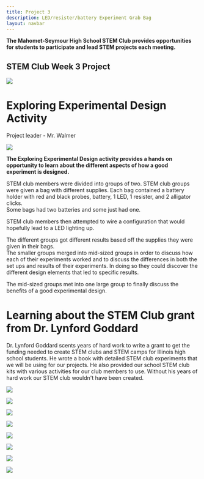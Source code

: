 ```yaml
---
title: Project 3
description: LED/resister/battery Experiment Grab Bag 
layout: navbar
---
```


**The Mahomet-Seymour High School STEM Club provides opportunities for students to participate and lead STEM projects each meeting.** 


## **STEM Club Week 3 Project**

![](images/StemClubProjectWeek3J.jpg)

# **Exploring Experimental Design Activity**
Project leader - Mr. Walmer

![](images/StemClubProjectWeek3I.jpg)

**The Exploring Experimental Design activity provides a hands on opportunity to learn about the different aspects of how a good experiment is designed.**

STEM club members were divided into groups of two.
STEM club groups were given a bag with different supplies.
Each bag contained a battery holder with red and black probes, battery, 1 LED, 1 resister, and 2 alligator clicks.  
Some bags had two batteries and some just had one.

STEM club members then attempted to wire a configuration that would hopefully lead to a LED lighting up.  

The different groups got different results based off the supplies they were given in their bags.  
The smaller groups merged into mid-sized groups in order to discuss how each of their experiments worked and to discuss the differences in both the set ups and results of their experiments.  In doing so they could discover the different design elements that led to specific results.

The mid-sized groups met into one large group to finally discuss the benefits of a good experimental design.


# **Learning about the STEM Club grant from Dr. Lynford Goddard**

Dr. Lynford Goddard scents years of hard work to write a grant to get the funding needed to create STEM clubs and STEM camps for Illinois high school students.  He wrote a book with detailed STEM club experiments that we will be using for our projects.  He also provided our school STEM club kits with various activities for our club members to use. Without his years of hard work our STEM club wouldn't have been created.

![](images/StemClubProjectWeek3A.jpg)


![](images/StemClubProjectWeek3B.jpg)


![](images/StemClubProjectWeek3C.jpg)


![](images/StemClubProjectWeek3D.jpg)


![](images/StemClubProjectWeek3E.jpg)


![](images/StemClubProjectWeek3F.jpg)


![](images/StemClubProjectWeek3G.jpg)


![](images/StemClubProjectWeek3H.jpg)






